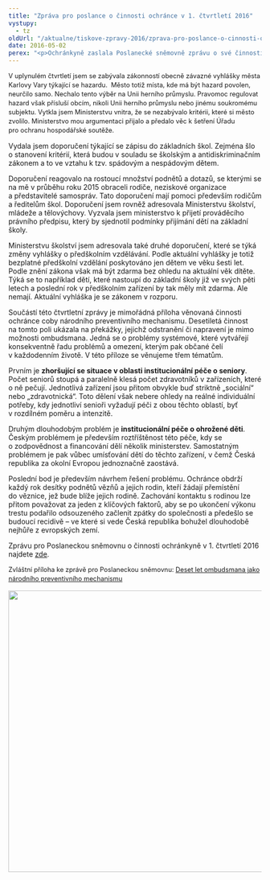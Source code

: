 ```yaml
---
title: "Zpráva pro poslance o činnosti ochránce v 1. čtvrtletí 2016"
vystupy:
  - tz
oldUrl: "/aktualne/tiskove-zpravy-2016/zprava-pro-poslance-o-cinnosti-ochrance-v-1-ctvrtleti-2016"
date: 2016-05-02
perex: "<p>Ochránkyně zaslala Poslanecké sněmovně zprávu o své činnosti v prvním čtvrtletí roku 2016. V tomto období se na ni obrátili lidé s 2110 podněty. Většina z nich (66 %) spadá do její působnosti. Nejvíc podnětů se týkalo sociálního zabezpečení (385 podnětů). Součástí této zprávy je mimořádná příloha věnovaná činnosti ochránce coby národního preventivního mechanismu. Zpráva se soustředí na systémové problémy v péči o ohrožené děti a situaci v péči o seniory. </p>"
---
```


<!-- imported from the old website -->

<p><span style="line-height: 17.92px; font-size: 12.8px;">V uplynulém čtvrtletí jsem se zabývala zákonností obecně závazné vyhlášky města Karlovy Vary týkající se hazardu.  Město totiž místa, kde má být hazard povolen, neurčilo samo. Nechalo tento výběr na Unii herního průmyslu. Pravomoc regulovat hazard však přísluší obcím, nikoli Unii herního průmyslu nebo jinému soukromému subjektu. Vytkla jsem Ministerstvu vnitra, že se nezabývalo kritérii, které si město zvolilo. Ministerstvo mou argumentaci přijalo a předalo věc k šetření Úřadu pro ochranu hospodářské soutěže.</span></p> <p>Vydala jsem doporučení týkající se zápisu do základních škol. Zejména šlo o stanovení kritérií, která budou v souladu se školským a antidiskriminačním zákonem a to ve vztahu k tzv. spádovým a nespádovým dětem.  </p> <p>Doporučení reagovalo na rostoucí množství podnětů a dotazů, se kterými se na mě v průběhu roku 2015 obraceli rodiče, neziskové organizace a představitelé samospráv. Tato doporučení mají pomoci především rodičům a ředitelům škol. Doporučení jsem rovněž adresovala Ministerstvu školství, mládeže a tělovýchovy. Vyzvala jsem ministerstvo k přijetí prováděcího právního předpisu, který by sjednotil podmínky přijímání dětí na základní školy. </p> <p>Ministerstvu školství jsem adresovala také druhé doporučení, které se týká změny vyhlášky o předškolním vzdělávání. Podle aktuální vyhlášky je totiž bezplatné předškolní vzdělání poskytováno jen dětem ve věku šesti let. Podle znění zákona však má být zdarma bez ohledu na aktuální věk dítěte. Týká se to například dětí, které nastoupí do základní školy již ve svých pěti letech a poslední rok v předškolním zařízení by tak měly mít zdarma. Ale nemají. Aktuální vyhláška je se zákonem v rozporu.</p> <p>Součástí této čtvrtletní zprávy je mimořádná příloha věnovaná činnosti ochránce coby národního preventivního mechanismu. Desetiletá činnost na tomto poli ukázala na překážky, jejichž odstranění či napravení je mimo možnosti ombudsmana. Jedná se o problémy systémové, které vytvářejí konsekventně řadu problémů a omezení, kterým pak občané čelí v každodenním životě. V této příloze se věnujeme třem tématům. </p> <p>Prvním je <b>zhoršující se situace v oblasti institucionální péče o seniory</b>. Počet seniorů stoupá a paralelně klesá počet zdravotníků v zařízeních, které o ně pečují. Jednotlivá zařízení jsou přitom obvykle buď striktně „sociální“ nebo „zdravotnická“. Toto dělení však nebere ohledy na reálné individuální potřeby, kdy jednotliví senioři vyžadují péči z obou těchto oblastí, byť v rozdílném poměru a intenzitě. </p> <p>Druhým dlouhodobým problém je <b>institucionální péče o ohrožené děti</b>. Českým problémem je především roztříštěnost této péče, kdy se o zodpovědnost a financování dělí několik ministerstev. Samostatným problémem je pak vůbec umísťování dětí do těchto zařízení, v čemž Česká republika za okolní Evropou jednoznačně zaostává. </p> <p>Poslední bod je především návrhem řešení problému. Ochránce obdrží každý rok desítky podnětů vězňů a jejich rodin, kteří žádají přemístění do věznice, jež bude blíže jejich rodině. Zachování kontaktu s rodinou lze přitom považovat za jeden z klíčových faktorů, aby se po ukončení výkonu trestu podařilo odsouzeného začlenit zpátky do společnosti a předešlo se budoucí recidivě – ve které si vede Česká republika bohužel dlouhodobě nejhůře z evropských zemí.</p><p>Zprávu pro Poslaneckou sněmovnu o činnosti ochránkyně v 1. čtvrtletí 2016 najdete <a href="/zpravy-o-cinnosti/zpravy-pro-poslaneckou-snemovnu/" target="_blank">zde</a>.</p><p><span style="font-size: 12.8px; line-height: 17.92px;">Zvláštní příloha ke zprávě pro Poslaneckou sněmovnu: </span><a href="/uploads-import/zpravy_pro_poslaneckou_snemovnu/Ctvrtletky/2016/2016_1_Q-10-let-NPM.pdf" target="_blank" style="font-size: 12.8px; line-height: 17.92px;">Deset let ombudsmana jako národního preventivního mechanismu</a></p><p><img src="/uploads-import/uploads/RTEmagicC_1Q_2016_v2.png.png" width="560" height="560" alt="" /></p>
